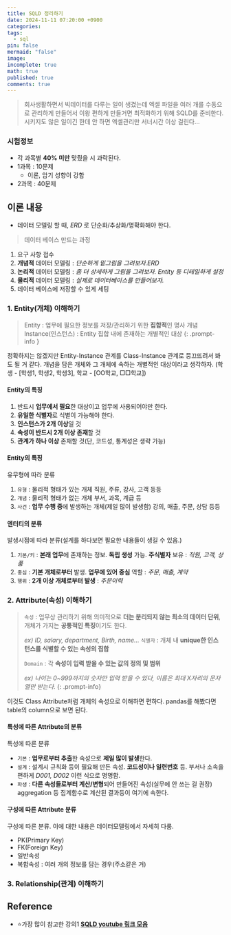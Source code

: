 ```yaml
---
title: SQLD 정리하기
date: 2024-11-11 07:20:00 +0900
categories: 
tags:
  - sql
pin: false
mermaid: "false"
image: 
incomplete: true
math: true
published: true
comments: true
---
```

> 회사생활하면서 빅데이터를 다루는 일이 생겼는데 엑셀 파일을 여러 개를 수동으로 관리하게 만들어서 이왕 편하게 만들거면 최적화하기 위해 SQLD를 준비한다. 시키지도 않은 일이긴 한데 안 하면 엑셀관리만 서너시간 이상 걸린다...

### 시험정보
- 각 과목별 **40% 미만** 맞췄을 시 과락된다.
- 1과목 : 10문제
	- 이론, 암기 성향이 강함
- 2과목 : 40문제

## 이론 내용
- 데이터 모델링 할 때, *ERD* 로 단순화/추상화/명확화해야 한다.

>데이터 베이스 만드는 과정

 1. 요구 사항 접수
 2. **개념적** 데이터 모델링 : *단순하게 밑그림을 그려보자.ERD*
 3. **논리적** 데이터 모델링 : *좀 더 상세하게 그림을 그려보자. Entity 등 디테일하게 설정*
 4. **물리적** 데이터 모델링 : *실제로 데이터베이스를 만들어보자.*
 5. 데이터 베이스에 저장할 수 있게 세팅

### 1. Entity(개체) 이해하기
> Entity : 업무에 필요한 정보를 저장/관리하기 위한 **집합적**인 명사 개념
> Instance(인스턴스) : Entity 집합 내에 존재하는 개별적인 대상
{: .prompt-info }

정확하지는 않겠지만 Entity-Instance 관계를 Class-Instance 관계로 뭉끄뜨려서 봐도 될 거 같다. 개념을 담은 개체와 그 개체에 속하는 개별적인 대상이라고 생각하자.
(학생 - \[학생1, 학생2, 학생3\], 학교 - \[OO학교, □□학교\])

#### Entity의 특징
1. 반드시 **업무에서 필요**한 대상이고 업무에 사용되어야만 한다.
2. **유일한 식별자**로 식별이 가능해야 한다.
3. **인스턴스가 2개 이상**일 것
4. **속성이 반드시 2개 이상 존재**할 것
5. **관계가 하나 이상** 존재할 것(단, 코드성, 통계성은 생략 가능)

#### Entity의 특징
유무형에 따라 분류
1. `유형` : 물리적 형태가 있는 개체
   직원, 주류, 강사, 고객 등등
2. `개념` : 물리적 형태가 없는 개체
   부서, 과목, 계급 등
3. `사건` : **업무 수행 중**에 발생하는 개체(제일 많이 발생함)
   강의, 매출, 주문, 상담 등등

#### 엔터티의 분류
발생시점에 따라 분류(설계를 하다보면 필요한 내용들이 생길 수 있음.)
1. `기본/키` : **본래 업무**에 존재하는 정보. **독립 생성** 가능. **주식별자** 보유 : *직원, 고객, 상품*
2. `중심` : **기본 개체로부터** 발생. **업무에 있어 중심** 역할 : *주문, 매출, 계약*
3. `행위` : **2개 이상 개체로부터 발생** : *주문이력*

### 2. Attribute(속성) 이해하기
>`속성` : 업무상 관리하기 위해 의미적으로 **더는 분리되지 않는 최소의 데이터 단위**, 개체가 가지는 **공통적인 특징**이기도 한다.
>
>*ex) ID, salary, department, Birth, name...*
>`식별자` : 개체 내 **unique한 인스턴스를 식별할 수 있는 속성의 집합**
>
>`Domain` : 각 **속성이 입력 받을 수 있는 값의 정의 및 범위**
>
>*ex) 나이는 0~999까지의 숫자만 입력 받을 수 있다, 이름은 최대 X자리의 문자열만 받는다.*
{: .prompt-info}

이것도 Class Attribute처럼 개체의 속성으로 이해하면 편하다. pandas를 해봤다면 table의 column으로 보면 된다.

#### 특성에 따른 Attribute의 분류
특성에 따른 분류
- `기본` : **업무로부터 추출**한 속성으로 **제일 많이 발생**한다.
- `설계` : 설계시 규칙화 등이 필요해 만든 속성. **코드성이나 일련번호** 등. 부서나 소속을 편하게 *D001, D002* 이런 식으로 명명함.
- `파생` : **다른 속성들로부터 계산/변형**되어 만들어진 속성(실무에 안 쓰는 걸 권장) aggregation 등 집계함수로 계산된 결과등이 여기에 속한다.

#### 구성에 따른 Attribute 분류
구성에 따른 분류. 이에 대한 내용은 데이터모델링에서 자세히 다룸.
- PK(Primary Key)
- FK(Foreign Key)
- 일반속성
- 복합속성 : 여러 개의 정보를 담는 경우(주소같은 거)

### 3. Relationship(관계) 이해하기





## Reference
 - ⭐가장 많이 참고한 강의1 **[SQLD youtube 링크 모음](https://www.youtube.com/watch?v=lxiEiAjp7d0&list=PL6i7rGeEmTvpLoDkB-kECcuD1zDt_gaPn)**

